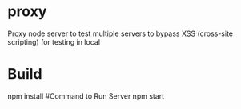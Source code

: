 # proxy
Proxy node server to test multiple servers to bypass XSS (cross-site scripting) for testing in local
# Build
npm install
#Command to Run Server
npm start
